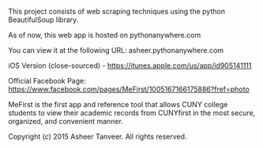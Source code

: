 This project consists of web scraping techniques using the python BeautifulSoup library.

As of now, this web app is hosted on pythonanywhere.com

You can view it at the following URL: asheer.pythonanywhere.com

iOS Version (close-sourced) - https://itunes.apple.com/us/app/id905141111

Official Facebook Page: https://www.facebook.com/pages/MeFirst/1005167166175886?fref=photo

MeFirst is the first app and reference tool that allows CUNY college students to view their academic records from CUNYfirst in the most secure, organized, and convenient manner.

Copyright (c) 2015 Asheer Tanveer. All rights reserved.
